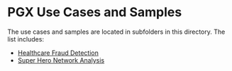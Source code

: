 # PGX Use Cases and Samples

The use cases and samples are located in subfolders in this directory. The list includes:

* [Healthcare Fraud Detection](healthcare/README.md)
* [Super Hero Network Analysis](superhero/README.md)
